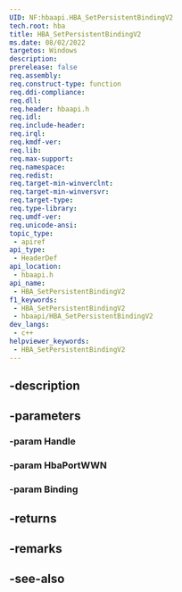 ```yaml
---
UID: NF:hbaapi.HBA_SetPersistentBindingV2
tech.root: hba
title: HBA_SetPersistentBindingV2
ms.date: 08/02/2022
targetos: Windows
description: 
prerelease: false
req.assembly: 
req.construct-type: function
req.ddi-compliance: 
req.dll: 
req.header: hbaapi.h
req.idl: 
req.include-header: 
req.irql: 
req.kmdf-ver: 
req.lib: 
req.max-support: 
req.namespace: 
req.redist: 
req.target-min-winverclnt: 
req.target-min-winversvr: 
req.target-type: 
req.type-library: 
req.umdf-ver: 
req.unicode-ansi: 
topic_type:
 - apiref
api_type:
 - HeaderDef
api_location:
 - hbaapi.h
api_name:
 - HBA_SetPersistentBindingV2
f1_keywords:
 - HBA_SetPersistentBindingV2
 - hbaapi/HBA_SetPersistentBindingV2
dev_langs:
 - c++
helpviewer_keywords:
 - HBA_SetPersistentBindingV2
---
```


## -description

## -parameters

### -param Handle

### -param HbaPortWWN

### -param Binding

## -returns

## -remarks

## -see-also


